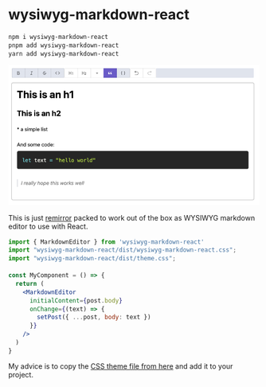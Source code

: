 # wysiwyg-markdown-react

```bash
npm i wysiwyg-markdown-react
pnpm add wysiwyg-markdown-react
yarn add wysiwyg-markdown-react
```

![A screenshot of the editor](./screenshot.png)

This is just [remirror](https://remirror.io) packed to work out of the box as WYSIWYG markdown editor to use with React.

```jsx
import { MarkdownEditor } from 'wysiwyg-markdown-react'
import "wysiwyg-markdown-react/dist/wysiwyg-markdown-react.css";
import "wysiwyg-markdown-react/dist/theme.css";

const MyComponent = () => {
  return (
    <MarkdownEditor
      initialContent={post.body}
      onChange={(text) => {
        setPost({ ...post, body: text })
      }}
    />
  )
}

```

My advice is to copy the [CSS theme file from here](./src/markdown-editor/theme.css) and add it to your project.
